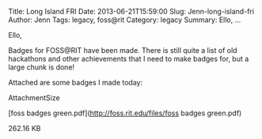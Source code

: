 Title: Long Island FRI
Date: 2013-06-21T15:59:00
Slug: Jenn-long-island-fri
Author: Jenn
Tags: legacy, foss@rit
Category: legacy
Summary: Ello, ... 

Ello,

Badges for FOSS@RIT have been made. There is still quite a list of old
hackathons and other achievements that I need to make badges for, but a large
chunk is done!

Attached are some badges I made today:

AttachmentSize

[foss badges green.pdf](http://foss.rit.edu/files/foss badges green.pdf)

262.16 KB

